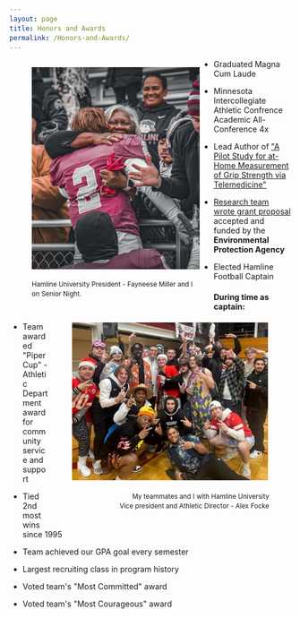 ```yaml
---
layout: page
title: Honors and Awards
permalink: /Honors-and-Awards/
---
```


<figure style="float: left; margin-right: 25px">

<img src="/prez_miller.jpg" width="300"/>

<figcaption style="text-align: left">

<small>Hamline University President - Fayneese Miller and I <br />on Senior Night.</small>

</figcaption>

</figure>

-   Graduated Magna Cum Laude

-   Minnesota Intercollegiate Athletic Confrence Academic All-Conference 4x

-   Lead Author of ["A Pilot Study for at-Home Measurement of Grip Strength via Telemedicine"](https://www.tridhascholars.org/pdfs/a-pilot-study-for-at-home-measurement-of-grip-strength-via-telemedicine-JOCCR-6-S11-1063.pdf)

-   [Research team wrote grant proposal](https://www.hamline.edu/news/2023/08/hamline-awarded-epa-grant-research-lead-detection-drinking-water) accepted and funded by the **Environmental Protection Agency**

-   Elected Hamline Football Captain

<figure style="float: right">

<img src="/mr_focke.jpg" width="350" style="padding:2px"/>

<figcaption style="text-align: right">

<small>My teammates and I with Hamline University <br />Vice president and Athletic Director - Alex Focke</small>

</figcaption>

</figure>

#### During time as captain:

-   Team awarded "Piper Cup" - Athletic Department award for community service and support

-   Tied 2nd most wins since 1995

-   Team achieved our GPA goal every semester

-   Largest recruiting class in program history

-   Voted team's "Most Committed" award

-   Voted team's "Most Courageous" award
